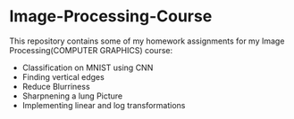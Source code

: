 # Image-Processing-Course
This repository contains some of my homework assignments for my Image Processing(COMPUTER GRAPHICS) course:
- Classification on MNIST using CNN
- Finding vertical edges
- Reduce Blurriness
- Sharpnening a lung Picture
- Implementing linear and log transformations
